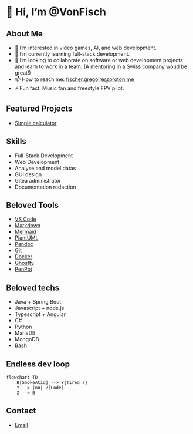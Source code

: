 # 👋 Hi, I’m @VonFisch

## About Me
- 👀 I’m interested in video games, AI, and web development.
- 🌱 I’m currently learning full-stack development.
- 💞️ I’m looking to collaborate on software or web development projects and learn to work in a team. (A mentoring in a Swiss company woud be great!)
- 📫 How to reach me: [fischer.gregoire@proton.me](fischer.gregoire@proton.me)
- ⚡ Fun fact: Music fan and freestyle FPV pilot.

## Featured Projects
- [Simple calculator](https://github.com/VonFisch/SimpleCalc)

## Skills
- Full-Stack Development
- Web Development
- Analyse and model datas
- GUI design
- Gitea administrator
- Documentation redaction

## Beloved Tools
- [VS Code](https://code.visualstudio.com/)
- [Markdown](https://www.markdownguide.org/)
- [Mermaid](https://mermaid.js.org/)
- [PlantUML](https://plantuml.com/en/)
- [Pandoc](https://pandoc.org/)
- [Git](https://git-scm.com/)
- [Docker](https://www.docker.com/)
- [Ghostty](https://ghostty.org/)
- [PenPot](https://penpot.app/)

## Beloved techs
- Java + Spring Boot
- Javascript + node.js
- Typescript + Angular
- C#
- Python
- MariaDB
- MongoDB
- Bash

## Endless dev loop
```mermaid
flowchart TD
    B[SmokeACig] --> Y{Tired ?}
    Y --> |no| Z[Code]
    Z --> B
```

## Contact
- [Email](mailto:fischer.gregoire@proton.me)
